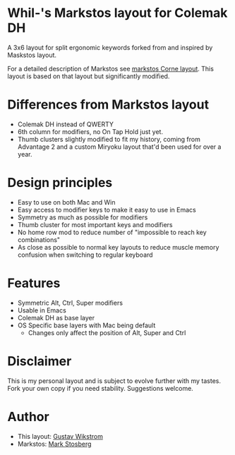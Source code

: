
# Whil-'s Markstos layout for Colemak DH

A 3x6 layout for split ergonomic keywords forked from and inspired by Maskstos layout.

For a detailed description of Markstos see [markstos Corne layout](https://mark.stosberg.com/markstos-corne-3x5-1-keyboard-layout). This layout is based on that layout but significantly modified.

# Differences from Markstos layout
- Colemak DH instead of QWERTY
- 6th column for modifiers, no On Tap Hold just yet.
- Thumb clusters slightly modified to fit my history, coming from
  Advantage 2 and a custom Miryoku layout that'd been used for over a
  year.

# Design principles
- Easy to use on both Mac and Win
- Easy access to modifier keys to make it easy to use in Emacs
- Symmetry as much as possible for modifiers
- Thumb cluster for most important keys and modifiers
- No home row mod to reduce number of "impossible to reach key combinations"
- As close as possible to normal key layouts to reduce muscle memory confusion when switching to regular keyboard

# Features
- Symmetric Alt, Ctrl, Super modifiers
- Usable in Emacs
- Colemak DH as base layer
- OS Specific base layers with Mac being default
  - Changes only affect the position of Alt, Super and Ctrl

# Disclaimer

This is my personal layout and is subject to evolve further with my tastes. Fork your own copy if you need stability. Suggestions welcome.

# Author

* This layout: [Gustav Wikstrom](mailto:gustav@whil.se)
* Markstos: [Mark Stosberg](mailto:mark@stosberg.com)
